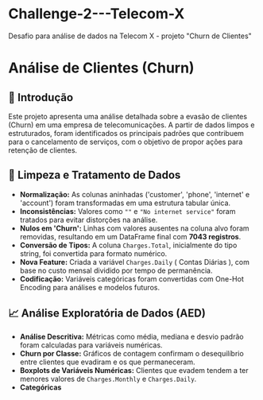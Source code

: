 # Challenge-2---Telecom-X
Desafio para análise de dados na Telecom X -  projeto "Churn de Clientes"

# Análise de Clientes (Churn)

## 📌 Introdução

Este projeto apresenta uma análise detalhada sobre a evasão de clientes (Churn) em uma empresa de telecomunicações. A partir de dados limpos e estruturados, foram identificados os principais padrões que contribuem para o cancelamento de serviços, com o objetivo de propor ações para retenção de clientes.

## 🧹 Limpeza e Tratamento de Dados

- **Normalização:** As colunas aninhadas ('customer', 'phone', 'internet' e 'account') foram transformadas em uma estrutura tabular única.
- **Inconsistências:** Valores como `""` e `"No internet service"` foram tratados para evitar distorções na análise.
- **Nulos em 'Churn':** Linhas com valores ausentes na coluna alvo foram removidas, resultando em um DataFrame final com **7043 registros**.
- **Conversão de Tipos:** A coluna `Charges.Total`, inicialmente do tipo string, foi convertida para formato numérico.
- **Nova Feature:** Criada a variável `Charges.Daily` ( Contas Diárias ), com base no custo mensal dividido por tempo de permanência.
- **Codificação:** Variáveis categóricas foram convertidas com One-Hot Encoding para análises e modelos futuros.

## 📈 Análise Exploratória de Dados (AED)

- **Análise Descritiva:** Métricas como média, mediana e desvio padrão foram calculadas para variáveis numéricas.
- **Churn por Classe:** Gráficos de contagem confirmam o desequilíbrio entre clientes que evadiram e os que permaneceram.
- **Boxplots de Variáveis Numéricas:** Clientes que evadem tendem a ter menores valores de `Charges.Monthly` e `Charges.Daily`.
- **Categóricas**

